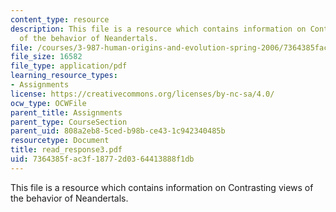 ```yaml
---
content_type: resource
description: This file is a resource which contains information on Contrasting views
  of the behavior of Neandertals.
file: /courses/3-987-human-origins-and-evolution-spring-2006/7364385fac3f18772d0364413888f1db_read_response3.pdf
file_size: 16582
file_type: application/pdf
learning_resource_types:
- Assignments
license: https://creativecommons.org/licenses/by-nc-sa/4.0/
ocw_type: OCWFile
parent_title: Assignments
parent_type: CourseSection
parent_uid: 808a2eb8-5ced-b98b-ce43-1c942340485b
resourcetype: Document
title: read_response3.pdf
uid: 7364385f-ac3f-1877-2d03-64413888f1db
---
```

This file is a resource which contains information on Contrasting views of the behavior of Neandertals.